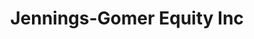 ---
title: "Jennings-Gomer Equity Inc"
url: /columbus-grove/jennings-gomer-equity-inc/
shop: Landwirtschaftlich
---